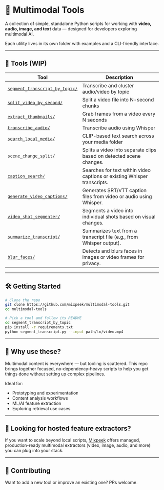 # 🧰 Multimodal Tools

A collection of simple, standalone Python scripts for working with **video, audio, image, and text** data — designed for developers exploring multimodal AI.

Each utility lives in its own folder with examples and a CLI-friendly interface.

---

## 📂 Tools (WIP)

| Tool | Description |
|------|-------------|
| [`segment_transcript_by_topic/`](./segment_transcript_by_topic) | Transcribe and cluster audio/video by topic |
| [`split_video_by_second/`](./split_video_by_second) | Split a video file into N-second chunks |
| [`extract_thumbnails/`](./extract_thumbnails) | Grab frames from a video every N seconds |
| [`transcribe_audio/`](./transcribe_audio) | Transcribe audio using Whisper |
| [`search_local_media/`](./search_local_media) | CLIP-based text search across your media folder |
| [`scene_change_split/`](./scene_change_split) | Splits a video into separate clips based on detected scene changes. |
| [`caption_search/`](./caption_search) | Searches for text within video captions or existing Whisper transcripts. |
| [`generate_video_captions/`](./generate_video_captions) | Generates SRT/VTT caption files from video or audio using Whisper. |
| [`video_shot_segmenter/`](./video_shot_segmenter) | Segments a video into individual shots based on visual changes. |
| [`summarize_transcript/`](./summarize_transcript) | Summarizes text from a transcript file (e.g., from Whisper output). |
| [`blur_faces/`](./blur_faces) | Detects and blurs faces in images or video frames for privacy. |

---

## 🛠️ Getting Started

```bash
# Clone the repo
git clone https://github.com/mixpeek/multimodal-tools.git
cd multimodal-tools

# Pick a tool and follow its README
cd segment_transcript_by_topic
pip install -r requirements.txt
python segment_transcript.py --input path/to/video.mp4
```

---

## 🚀 Why use these?

Multimodal content is everywhere — but tooling is scattered. This repo brings together focused, no-dependency-heavy scripts to help you get things done without setting up complex pipelines.

Ideal for:
- Prototyping and experimentation
- Content analysis workflows
- ML/AI feature extraction
- Exploring retrieval use cases

---

## 🔌 Looking for hosted feature extractors?

If you want to scale beyond local scripts, [Mixpeek](https://mixpeek.com/extractors) offers managed, production-ready multimodal extractors (video, image, audio, and more) you can plug into your stack.

___

## 🤝 Contributing
Want to add a new tool or improve an existing one? PRs welcome.



